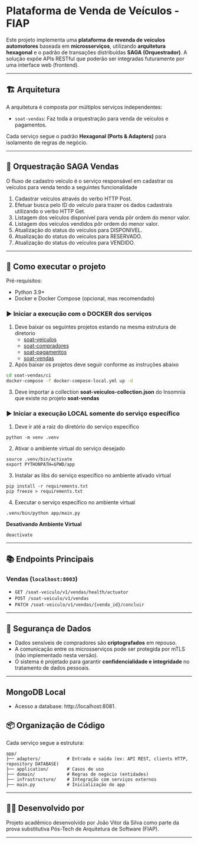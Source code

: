 
# Plataforma de Venda de Veículos - FIAP

Este projeto implementa uma **plataforma de revenda de veículos automotores** baseada em **microsserviços**, utilizando **arquitetura hexagonal** e o padrão de transações distribuídas **SAGA (Orquestrador)**. A solução expõe APIs RESTful que poderão ser integradas futuramente por uma interface web (frontend).

---

## 🏗️ Arquitetura

A arquitetura é composta por múltiplos serviços independentes:

- `soat-vendas`: Faz toda a orquestração para venda de veículos e pagamentos.

Cada serviço segue o padrão **Hexagonal (Ports & Adapters)** para isolamento de regras de negócio.

---

## 🔁 Orquestração SAGA Vendas

O fluxo de cadastro veículo é o serviço responsável em cadastrar os veículos para venda tendo a seguintes funcionalidade

1. Cadastrar veículos através do verbo HTTP Post.
2. Efetuar busca pelo ID do veículo para trazer os dados cadastrais utilizando o verbo HTTP Get.
3. Listagem dos veículos disponível para venda pôr ordem do menor valor.
4. Listagem dos veículos vendidos pôr ordem do menor valor.
5. Atualização do status do veículos para DISPONIVEL.
6. Atualização do status do veículos para RESERVADO.
7. Atualização do status do veículos para VENDIDO.

---

## 🚀 Como executar o projeto

Pré-requisitos:
- Python 3.9+
- Docker e Docker Compose (opcional, mas recomendado)

### ▶️ Iniciar a execução com o DOCKER dos serviços
1. Deve baixar os seguintes projetos estando na mesma estrutura de diretorio
   - [soat-veiculos](https://github.com/jvds-soat-fiap/soat-vendas)
   - [soat-compradores](https://github.com/jvds-soat-fiap/soat-compradores.git)
   - [soat-pagamentos](https://github.com/jvds-soat-fiap/soat-pagamentos.git)
   - [soat-vendas](https://github.com/jvds-soat-fiap/soat-vendas.git)
2. Após baixar os projetos deve seguir conforme as instruções abaixo
```bash
cd soat-vendas/ci
docker-compose -f docker-compose-local.yml up -d
```
3. Deve importar a collection **soat-veiculos-collection.json** do Insomnia que existe no projeto **soat-vendas**


### ▶️ Iniciar a execução LOCAL somente do serviço específico
1. Deve ir até a raiz do diretório do serviço específico
```
python -m venv .venv
```
2. Ativar o ambiente virtual do serviço desejado
```
source .venv/bin/activate
export PYTHONPATH=$PWD/app
```
3. Instalar as libs do serviço específico no ambiente ativado virtual
```
pip install -r requirements.txt
pip freeze > requirements.txt
```
4. Executar o serviço específico no ambiente virtual
```
.venv/bin/python app/main.py
```

**Desativando Ambiente Virtual**
```
deactivate
```
---


## 📚 Endpoints Principais

### Vendas (`localhost:8003`)
- `GET /soat-veiculo/v1/vendas/health/actuator`
- `POST /soat-veiculo/v1/vendas`
- `PATCH /soat-veiculo/v1/vendas/{venda_id}/concluir`

---

## 🔐 Segurança de Dados

- Dados sensíveis de compradores são **criptografados** em repouso.
- A comunicação entre os microsserviços pode ser protegida por mTLS (não implementado nesta versão).
- O sistema é projetado para garantir **confidencialidade e integridade** no tratamento de dados pessoais.

---

## MongoDB Local
- Acesso a database: http://localhost:8081.

## 📦 Organização de Código

Cada serviço segue a estrutura:

```
app/
├── adapters/          # Entrada e saída (ex: API REST, clients HTTP, repository DATABASE)
├── application/       # Casos de uso
├── domain/            # Regras de negócio (entidades)
├── infrastructure/    # Integração com serviços externos
├── main.py            # Inicialização do app
```

---

## 👨‍💻 Desenvolvido por

Projeto acadêmico desenvolvido por João Vitor da Silva como parte da prova substitutiva Pós-Tech de Arquitetura de Software (FIAP).  

---
